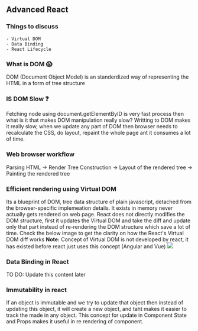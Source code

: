 ## Advanced React

### Things to discuss
    - Virtual DOM
    - Data Binding
    - React Lifecycle

### What is DOM 😱
DOM (Document Object Model) is an standerdized way of representing the HTML in a form of tree structure

### IS DOM Slow :question:
Fetching node using document.getElementByID is very fast process then what is it that makes DOM manipulation really slow?
Writting to DOM makes it really slow, when we update any part of DOM then browser needs to recalculate the CSS, do layout, repaint the whole page ant it consumes a lot of time.

### Web browser workflow
Parsing HTML -> Render Tree Construction -> Layout of the rendered tree -> Painting the rendered tree

### Efficient rendering using Virtual DOM
Its a blueprint of DOM, tree data structure of plain javascript, detached from the browser-specific implemeation details. It exists in memory never actually gets rendered on web page.
React does not directly modifies the DOM structure, first it updates the Virtual DOM and take the diff and update only that part instead of re-rendering the DOM structure which save a lot of time. Check the below image to get the clarity on how the React's Virtual DOM diff works
<b>Note:</b> Concept of Virtual DOM is not developed by react, it has existed before react just uses this concept (Angular and Vue)
<img src="https://i.stack.imgur.com/S1vng.png"/>


### Data Binding in React
TO DO: Update this content later

### Immutability in react
If an object is immutable and we try to update that object then instead of updating this object, it will create a new object, and taht makes it easier to track the made in any object. This concept for update in Component State and Props makes it useful in re rendering of component.
